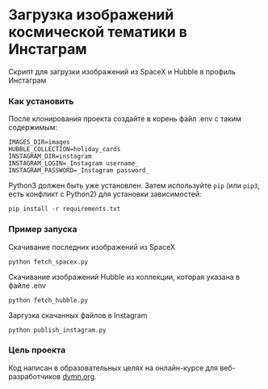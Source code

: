 # Загрузка изображений космической тематики в Инстаграм

Скрипт для загрузки изображений из SpaceX и Hubble в профиль Инстаграм

### Как установить

После клонирования проекта создайте в корень файл .env с таким содержимым:

```
IMAGES_DIR=images
HUBBLE_COLLECTION=holiday_cards
INSTAGRAM_DIR=instagram
INSTAGRAM_LOGIN=_Instagram username_
INSTAGRAM_PASSWORD=_Instagram password_
```

Python3 должен быть уже установлен.
Затем используйте `pip` (или `pip3`, есть конфликт с Python2) для установки зависимостей:
```
pip install -r requirements.txt
```

### Пример запуска
Скачивание последних изображений из SpaceX
```
python fetch_spacex.py
```

Скачивание изображений Hubble из коллекции, которая указана в файле .env
```
python fetch_hubble.py
```

Заргузка скачанных файлов в Instagram
```
python publish_instagram.py
```

### Цель проекта

Код написан в образовательных целях на онлайн-курсе для веб-разработчиков [dvmn.org](https://dvmn.org/).
